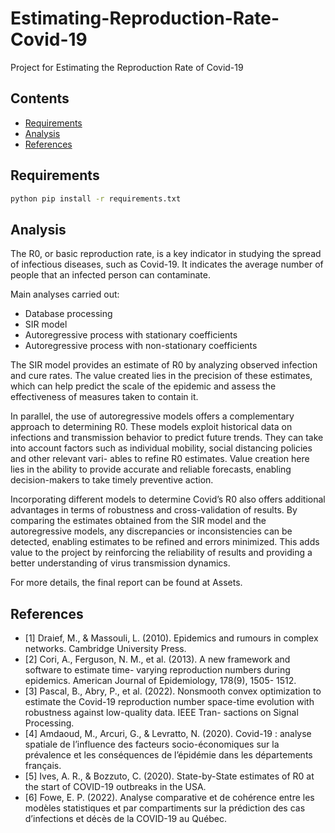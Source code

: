 # Estimating-Reproduction-Rate-Covid-19
Project for Estimating the Reproduction Rate of Covid-19

## Contents
- [Requirements](#Requirements)     
- [Analysis](#Analysis)
- [References](#References)

## Requirements

```bash
python pip install -r requirements.txt
```
## Analysis

The R0, or basic reproduction rate, is a key indicator in studying the spread of infectious diseases, such as Covid-19. It indicates the average number of people that an infected person can contaminate.

Main analyses carried out:

- Database processing
- SIR model
- Autoregressive process with stationary coefficients
- Autoregressive process with non-stationary coefficients

The SIR model provides an estimate of R0 by analyzing observed infection and cure rates. The value created lies in the precision of these estimates, which can help predict the scale of the epidemic and assess the effectiveness of measures taken to contain it.

In parallel, the use of autoregressive models offers a complementary approach to determining R0. These models exploit historical data on infections and transmission behavior to predict future trends. They can take into account factors such as individual mobility, social distancing policies and other relevant vari- ables to refine R0 estimates. Value creation here lies in the ability to provide accurate and reliable forecasts, enabling decision-makers to take timely preventive action.

Incorporating different models to determine Covid’s R0 also offers additional advantages in terms of robustness and cross-validation of results. By comparing the estimates obtained from the SIR model and the autoregressive models, any discrepancies or inconsistencies can be detected, enabling estimates to be refined and errors minimized. This adds value to the project by reinforcing the reliability of results and providing a better understanding of virus transmission dynamics.

For more details, the final report can be found at Assets.

## References

- [1] Draief, M., & Massouli, L. (2010). Epidemics and rumours in complex networks. Cambridge University Press.
- [2] Cori, A., Ferguson, N. M., et al. (2013). A new framework and software to estimate time- varying reproduction numbers during epidemics. American Journal of Epidemiology, 178(9), 1505- 1512.
- [3] Pascal, B., Abry, P., et al. (2022). Nonsmooth convex optimization to estimate the Covid-19 reproduction number space-time evolution with robustness against low-quality data. IEEE Tran- sactions on Signal Processing.
- [4] Amdaoud, M., Arcuri, G., & Levratto, N. (2020). Covid-19 : analyse spatiale de l’influence des facteurs socio-économiques sur la prévalence et les conséquences de l’épidémie dans les départements français.
- [5] Ives, A. R., & Bozzuto, C. (2020). State-by-State estimates of R0 at the start of COVID-19 outbreaks in the USA.
- [6] Fowe, E. P. (2022). Analyse comparative et de cohérence entre les modèles statistiques et par compartiments sur la prédiction des cas d’infections et décès de la COVID-19 au Québec.